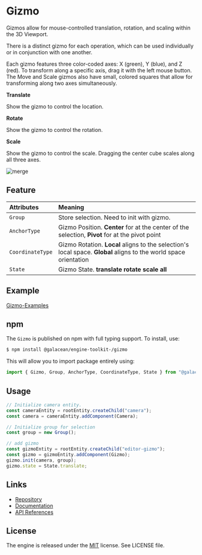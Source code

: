 # Gizmo

Gizmos allow for mouse-controlled translation, rotation, and scaling within the 3D Viewport.

There is a distinct gizmo for each operation, which can be used individually or in conjunction with one another.

Each gizmo features three color-coded axes: X (green), Y (blue), and Z (red). To transform along a specific axis, drag it with the left mouse button. The Move and Scale gizmos also have small, colored squares that allow for transforming along two axes simultaneously.

**Translate**

Show the gizmo to control the location.

**Rotate**

Show the gizmo to control the rotation.

**Scale**

Show the gizmo to control the scale. Dragging the center cube scales along all three axes.

![merge](https://mdn.alipayobjects.com/huamei_qbugvr/afts/img/A*f5lvSIAaQiAAAAAAAAAAAAAADtKFAQ/original)

## Feature

| Attributes | Meaning |
| :-- | :-- |
| `Group` | Store selection. Need to init with gizmo. |
| `AnchorType` | Gizmo Position. **Center** for at the center of the selection, **Pivot** for at the pivot point |
| `CoordinateType` | Gizmo Rotation. **Local** aligns to the selection's local space. **Global** aligns to the world space orientation |
| `State` | Gizmo State. **translate** **rotate** **scale** **all** |

## Example

[Gizmo-Examples](https://oasisengine.cn/#/examples/latest/gizmo)

## npm

The `Gizmo` is published on npm with full typing support. To install, use:

```sh
$ npm install @galacean/engine-toolkit-/gizmo
```

This will allow you to import package entirely using:

```javascript
import { Gizmo, Group, AnchorType, CoordinateType, State } from "@galacean/engine-toolkit-gizmo";
```

## Usage

```ts
// Initialize camera entity.
const cameraEntity = rootEntity.createChild("camera");
const camera = cameraEntity.addComponent(Camera);

// Initialize group for selection
const group = new Group();

// add gizmo
const gizmoEntity = rootEntity.createChild("editor-gizmo");
const gizmo = gizmoEntity.addComponent(Gizmo);
gizmo.init(camera, group);
gizmo.state = State.translate;
```

## Links

- [Repository](https://github.com/galacean/engine-toolkit)
- [Documentation](https://oasisengine.cn/#/docs/latest/cn/install)
- [API References](https://oasisengine.cn/#/api/latest/core)

## License

The engine is released under the [MIT](https://opensource.org/licenses/MIT) license. See LICENSE file.

